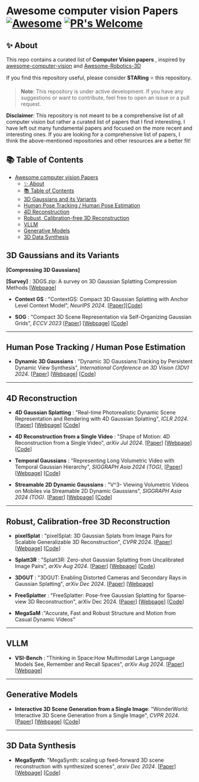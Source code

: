 # Awesome computer vision Papers [![Awesome](https://cdn.rawgit.com/sindresorhus/awesome/d7305f38d29fed78fa85652e3a63e154dd8e8829/media/badge.svg)](https://github.com/sindresorhus/awesome)  [![PR's Welcome](https://img.shields.io/badge/PRs-welcome-brightgreen.svg?style=flat)](http://makeapullrequest.com) 

## ✨ About

This repo contains a curated list of **Computer Vision papers** , inspired by [awesome-computer-vision](https://github.com/jbhuang0604/awesome-computer-vision) and [Awesome-Robotics-3D
](https://github.com/zubair-irshad/Awesome-Robotics-3D)

If you find this repository useful, please consider **STARing** ⭐ this repository.

> **Note**: This repository is under active development. If you have any suggestions or want to contribute, feel free to open an issue or a pull request.

**Disclaimer**: This repository is not meant to be a comprehensive list of all computer vision but rather a curated list of papers that I find interesting. I have left out many fundamental papers and focused on the more recent and interesting ones. If you are looking for a comprehensive list of papers, I think the above-mentioned repositories and other resources are a better fit!

## 📚 Table of Contents
- [Awesome computer vision Papers   ](#awesome-computer-vision-papers---)
  - [✨ About](#-about)
  - [📚 Table of Contents](#-table-of-contents)
  - [3D Gaussians and its Variants](#3d-gaussians-and-its-variants)
  - [Human Pose Tracking / Human Pose Estimation](#human-pose-tracking--human-pose-estimation)
  - [4D Reconstruction](#4d-reconstruction)
  - [Robust, Calibration-free 3D Reconstruction](#robust-calibration-free-3d-reconstruction)
  - [VLLM](#vllm)
  - [Generative Models](#generative-models)
  - [3D Data Synthesis](#3d-data-synthesis)

## 3D Gaussians and its Variants

**[Compressing 3D Gaussians]**

**[Survey]** : 3DGS.zip: A survey on 3D Gaussian Splatting Compression Methods [[Webpage](https://w-m.github.io/3dgs-compression-survey/)]

* **Context GS** : "ContextGS: Compact 3D Gaussian Splatting with Anchor Level Context Model", *NeurIPS 2024*. [[Paper](https://arxiv.org/pdf/2405.20721)][[Code](https://github.com/wyf0912/ContextGS)]

* **SOG** : "Compact 3D Scene Representation via Self-Organizing Gaussian Grids", *ECCV 2023* [[Paper](https://arxiv.org/pdf/2312.13299)] [[Webpage](https://sogs.github.io/)] [[Code](https://github.com/fraunhoferhhi/Self-Organizing-Gaussians)]

------------------------------

## Human Pose Tracking / Human Pose Estimation

* **Dynamic 3D Gaussians** : "Dynamic 3D Gaussians:Tracking by Persistent Dynamic View Synthesis", *International Conference on 3D Vision (3DV) 2024*. [[Paper](https://arxiv.org/pdf/2308.09713)] [[Webpage](https://dynamic3dgaussians.github.io/)] [[Code](https://github.com/JonathonLuiten/Dynamic3DGaussians)]

------------------------------

## 4D Reconstruction

* **4D Gaussian Splatting** : "Real-time Photorealistic Dynamic Scene Representation and Rendering with 4D Gaussian Splatting", *ICLR 2024*. [[Paper](https://arxiv.org/pdf/2310.10642)] [[Webpage](https://fudan-zvg.github.io/4d-gaussian-splatting/)] [[Code](https://github.com/fudan-zvg/4d-gaussian-splatting)]
* **4D Reconstruction from a Single Video** : "Shape of Motion:
4D Reconstruction from a Single Video", *arXiv Jul 2024*. [[Paper](https://arxiv.org/pdf/2407.13764)] [[Webpage](https://shape-of-motion.github.io/)] [[Code](https://github.com/vye16/shape-of-motion)]

* **Temporal Gaussians** : "Representing Long Volumetric Video
with Temporal Gaussian Hierarchy", *SIGGRAPH Asia 2024 (TOG)*, [[Paper](https://arxiv.org/pdf/2412.09608)] [[Webpage](https://zju3dv.github.io/longvolcap/)] [[Code](https://github.com/zju3dv/EasyVolcap)]

* **Streamable 2D Dynamic Gaussians** : "V^3- Viewing Volumetric Videos on Mobiles via Streamable 2D Dynamic Gaussians", *SIGGRAPH Asia 2024 (TOG)*. [[Paper](https://arxiv.org/pdf/2409.13648)] [[Webpage](https://authoritywang.github.io/v3/)] [[Code](https://github.com/AuthorityWang/VideoGS)]


------------------------------


## Robust, Calibration-free 3D Reconstruction

* **pixelSplat** : "pixelSplat: 3D Gaussian Splats from Image Pairs for Scalable Generalizable 3D Reconstruction", *CVPR 2024*. [[Paper](https://arxiv.org/pdf/2312.12337)] [[Webpage](https://davidcharatan.com/pixelsplat/)] [[Code](https://github.com/dcharatan/pixelsplat)]


* **Splatt3R** : "Splatt3R: Zero-shot Gaussian Splatting from Uncalibrated Image Pairs", *arXiv Aug 2024*. [[Paper](https://arxiv.org/pdf/2408.13912)] [[Webpage](https://splatt3r.active.vision/)] [[Code](https://github.com/btsmart/splatt3r)]

* **3DGUT** : "3DGUT: Enabling Distorted Cameras and Secondary Rays in Gaussian Splatting", *arXiv Dec 2024*. [[Paper](https://arxiv.org/pdf/2412.04463)] [[Webpage](https://mega-sam.github.io/)]

* **FreeSplatter** : "FreeSplatter: Pose-free Gaussian Splatting for Sparse-view 3D Reconstruction", arXiv Dec 2024. [[Paper](https://arxiv.org/pdf/2412.09573)] [[Webpage](https://bluestyle97.github.io/projects/freesplatter/)] [[Code](https://github.com/TencentARC/FreeSplatter)]

* **MegaSaM** :"Accurate, Fast and Robust Structure and Motion from Casual Dynamic Videos"

------------------------------


## VLLM

* **VSI-Bench** : "Thinking in Space:How Multimodal Large Language Models See, Remember and Recall Spaces", *arXiv Aug 2024*. [[Paper](https://arxiv.org/pdf/2412.14171)] [[Webpage](https://vision-x-nyu.github.io/thinking-in-space.github.io/)]


------------------------------


## Generative Models

* **Interactive 3D Scene Generation from a Single Image**: "WonderWorld: Interactive 3D Scene Generation from a Single Image", *CVPR 2024*. [[Paper](https://arxiv.org/pdf/2406.09394)] [[Webpage](https://kovenyu.com/wonderworld/)] [[Code](https://github.com/KovenYu/WonderWorld)]


------------------------------

## 3D Data Synthesis

* **MegaSynth**: "MegaSynth: scaling up feed-forward 3D scene reconstruction with synthesized scenes", *arxiv Dec 2024*. [[Paper](https://arxiv.org/pdf/2412.14166)] [[Webpage](https://hwjiang1510.github.io/MegaSynth/)] [[Code](https://github.com/hwjiang1510/MegaSynth)]
